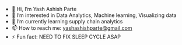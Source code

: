 - 👋 Hi, I’m Yash Ashish Parte
- 👀 I’m interested in Data Analytics, Machine learning, Visualizing data
- 🌱 I’m currently learning supply chain analytics
- 📫 How to reach me: yashashishparte@gmail.com
- ⚡ Fun fact: NEED TO FIX SLEEP CYCLE ASAP

<!---
dungeWhiplash/dungeWhiplash is a ✨ special ✨ repository because its `README.md` (this file) appears on your GitHub profile.
You can click the Preview link to take a look at your changes.
--->
